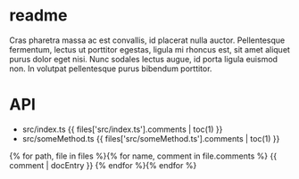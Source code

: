 # readme

Cras pharetra massa ac est convallis, id placerat nulla auctor. Pellentesque fermentum, lectus ut porttitor egestas, ligula mi rhoncus est, sit amet aliquet purus dolor eget nisi. Nunc sodales lectus augue, id porta ligula euismod non. In volutpat pellentesque purus bibendum porttitor.

# API

- src/index.ts
{{ files['src/index.ts'].comments | toc(1) }}
- src/someMethod.ts
{{ files['src/someMethod.ts'].comments | toc(1) }}

{% for path, file in files %}{% for name, comment in file.comments %}
{{ comment | docEntry }}
{% endfor %}{% endfor %}
